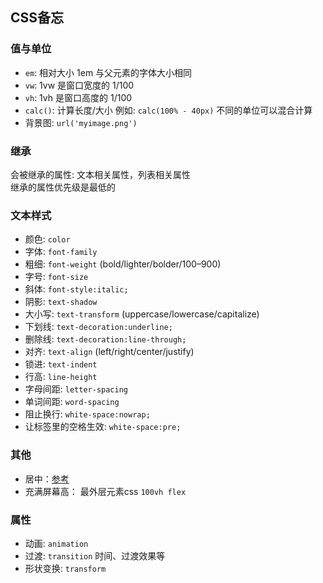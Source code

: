 ## CSS备忘
### 值与单位
* `em`: 相对大小 1em 与父元素的字体大小相同
* `vw`: 1vw 是窗口宽度的 1/100
* `vh`: 1vh 是窗口高度的 1/100
* `calc()`: 计算长度/大小 例如: `calc(100% - 40px)` 不同的单位可以混合计算
* 背景图: `url('myimage.png')`
### 继承
会被继承的属性: 文本相关属性，列表相关属性  
继承的属性优先级是最低的  
### 文本样式
* 颜色: `color`
* 字体: `font-family`
* 粗细: `font-weight` (bold/lighter/bolder/100–900)
* 字号: `font-size`
* 斜体: `font-style:italic;`
* 阴影: `text-shadow`
* 大小写: `text-transform` (uppercase/lowercase/capitalize)
* 下划线: `text-decoration:underline;`
* 删除线: `text-decoration:line-through;`
* 对齐: `text-align` (left/right/center/justify)
* 锁进: `text-indent`
* 行高: `line-height`
* 字母间距: `letter-spacing`
* 单词间距: `word-spacing`
* 阻止换行: `white-space:nowrap;`
* 让标签里的空格生效: `white-space:pre;`
### 其他
* 居中：[参考](https://juejin.im/post/5b9a4477f265da0ad82bf921)
* 充满屏幕高： 最外层元素css `100vh flex`
### 属性
* 动画: `animation`
* 过渡: `transition` 时间、过渡效果等
* 形状变换: `transform`

